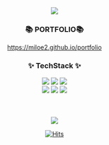 <div align=center>
	<img src="https://capsule-render.vercel.app/api?type=waving&color=auto&height=200&section=header&text=Hi%20there!&fontSize=90" />	
</div>
<div align="center">
	<h3>📚 PORTFOLIO📚</h3>
	<a href="https://miloe2.github.io/portfolio" target="_blank">https://miloe2.github.io/portfolio</a>
	<br>
	<h3>✨ TechStack ✨</h3>
</div>



<div align="center">
	<img src="https://img.shields.io/badge/Typescript-3178C6?style=flat&logo=typescript&logoColor=white" />
	<img src="https://img.shields.io/badge/React-61DAFB?style=flat&logo=react&logoColor=white" />
	<img src="https://img.shields.io/badge/Vue.js-4FC08D?style=flat-square&logo=Vue.js&logoColor=white"  />
	<br>
	<img src="https://img.shields.io/badge/JavaScript-F7DF1E?style=flat&logo=JavaScript&logoColor=white" />
	<img src="https://img.shields.io/badge/HTML5-E34F26?style=flat&logo=HTML5&logoColor=white" />
	<img src="https://img.shields.io/badge/CSS3-1572B6?style=flat&logo=CSS3&logoColor=white" />

</div>

<br>
<div align=center>
	<br>
  
<div align=center>
	<br>
<img src="https://github-readme-stats.vercel.app/api/top-langs/?username=miloe2&layout=compact">


<br>



[![Hits](https://hits.seeyoufarm.com/api/count/incr/badge.svg?url=https%3A%2F%2Fgithub.com%2Fmiloe2%2Fhit-counter&count_bg=%23FFDC00&title_bg=%23F30000&icon=&icon_color=%23E7E7E7&title=hits&edge_flat=false)](https://hits.seeyoufarm.com)

<!--
**miloe2/miloe2** is a ✨ _special_ ✨ repository because its `README.md` (this file) appears on your GitHub profile.

Here are some ideas to get you started:

- 🔭 I’m currently working on ...
- 🌱 I’m currently learning ...
- 👯 I’m looking to collaborate on ...
- 🤔 I’m looking for help with ...
- 💬 Ask me about ...
- 📫 How to reach me: ...
- 😄 Pronouns: ...
- ⚡ Fun fact: ...
-->
